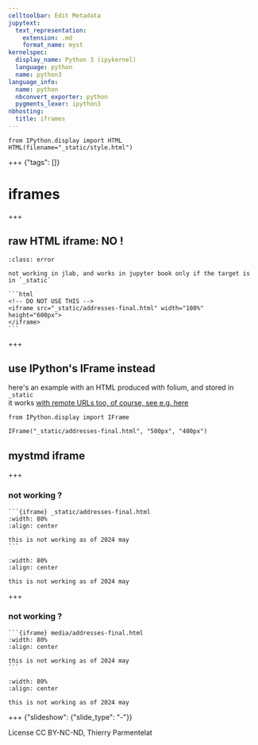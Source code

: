 ```yaml
---
celltoolbar: Edit Metadata
jupytext:
  text_representation:
    extension: .md
    format_name: myst
kernelspec:
  display_name: Python 3 (ipykernel)
  language: python
  name: python3
language_info:
  name: python
  nbconvert_exporter: python
  pygments_lexer: ipython3
nbhosting:
  title: iframes
---
```


```{code-cell} ipython3
from IPython.display import HTML
HTML(filename="_static/style.html")
```

+++ {"tags": []}

# iframes

+++

## raw HTML iframe: NO !

````{admonition} do not use an html iframe tag
:class: error 

not working in jlab, and works in jupyter book only if the target is in `_static`

```html
<!-- DO NOT USE THIS -->
<iframe src="_static/addresses-final.html" width="100%" height="600px">
</iframe>
```
````

+++

## use IPython's IFrame instead

here's an example with an HTML produced with folium, and stored in `_static`  
it works [with remote URLs too, of course, see e.g. here](label-video-iframe)

```{code-cell} ipython3
from IPython.display import IFrame

IFrame("_static/addresses-final.html", "500px", "400px")
```

## mystmd iframe

+++

### not working ?

    ```{iframe} _static/addresses-final.html
    :width: 80%
    :align: center
    
    this is not working as of 2024 may
    ```

```{iframe} _static/addresses-final.html
:width: 80%
:align: center

this is not working as of 2024 may
```

+++

### not working ?

    ```{iframe} media/addresses-final.html
    :width: 80%
    :align: center
    
    this is not working as of 2024 may
    ```

```{iframe} media/addresses-final.html
:width: 80%
:align: center

this is not working as of 2024 may
```

+++ {"slideshow": {"slide_type": "-"}}

License CC BY-NC-ND, Thierry Parmentelat
